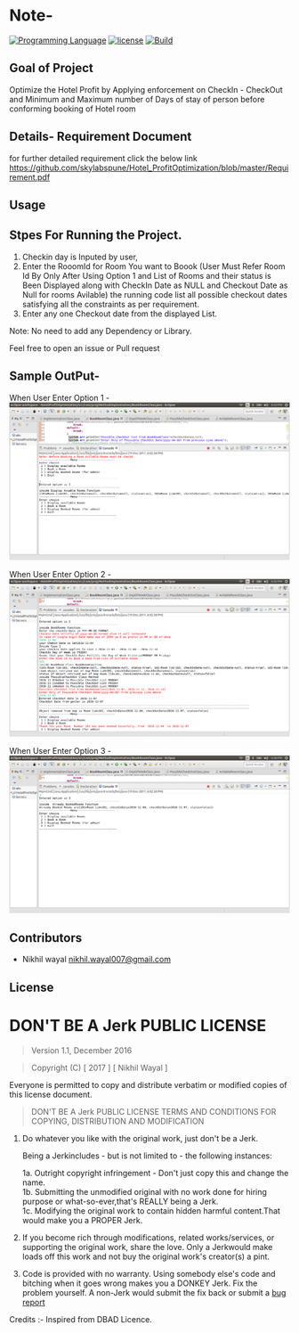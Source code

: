 
# Note-

[![Programming Language](https://img.shields.io/badge/language-java-orange.svg)]()
[![license](https://img.shields.io/aur/license/yaourt.svg)](/LICENSE.md)
[![Build](https://img.shields.io/scrutinizer/build/g/filp/whoops.svg)]()
 
## Goal of Project

Optimize the Hotel Profit by Applying enforcement on CheckIn - CheckOut and Minimum and Maximum number of Days of stay of person before conforming booking of Hotel room

## Details- Requirement Document 
for further detailed requirement click the below link
https://github.com/skylabspune/Hotel_ProfitOptimization/blob/master/Requirement.pdf

## Usage
## Stpes For Running the Project.
1) Checkin day is Inputed by user,
2) Enter the RooomId for Room You want to Boook (User Must Refer Room Id By Only After Using Option 1 and List of Rooms and their       status is Been Displayed along with CheckIn Date as NULL and Checkout Date as Null for rooms Avilable)
the running code list all possible checkout dates satisfying all the constraints as per requirement.
3) Enter any one Checkout date from the displayed List. 

Note: No need to add any Dependency or Library.

Feel free to open an issue or Pull request

## Sample OutPut-

When User Enter Option 1 -
![alt text](https://github.com/skylabspune/Hotel_ProfitOptimization/blob/master/DisplayBookedRoom.png)

When User Enter Option 2 -
![alt text](https://github.com/skylabspune/Hotel_ProfitOptimization/blob/master/BookRoom.png)

When User Enter Option 3 -
![alt text](https://github.com/skylabspune/Hotel_ProfitOptimization/blob/master/AfterBoookRoom.png)
## Contributors

* Nikhil wayal nikhil.wayal007@gmail.com
## License

# DON'T BE A Jerk PUBLIC LICENSE

> Version 1.1, December 2016

> Copyright (C) [ 2017 ] [ Nikhil Wayal ]
 
 Everyone is permitted to copy and distribute verbatim or modified
 copies of this license document.

> DON'T BE A Jerk PUBLIC LICENSE
> TERMS AND CONDITIONS FOR COPYING, DISTRIBUTION AND MODIFICATION

 1. Do whatever you like with the original work, just don't be a Jerk.

     Being a Jerkincludes - but is not limited to - the following instances:

	 1a. Outright copyright infringement - Don't just copy this and change the name.  
	 1b. Submitting the unmodified original with no work done for hiring purpose or what-so-ever,that's REALLY being a Jerk.  
	 1c. Modifying the original work to contain hidden harmful content.That would make you a PROPER Jerk.  

 2. If you become rich through modifications, related works/services, or supporting the original work,
 share the love. Only a Jerkwould make loads off this work and not buy the original work's 
 creator(s) a pint.
 
 3. Code is provided with no warranty. Using somebody else's code and bitching when it goes wrong makes 
 you a DONKEY Jerk. Fix the problem yourself. A non-Jerk would submit the fix back or submit a [bug report](https://www.chiark.greenend.org.uk/~sgtatham/bugs.html)

Credits :- Inspired from DBAD Licence. 
